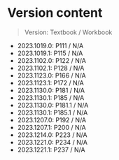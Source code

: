 # Version content
> Version: Textbook / Workbook

* 2023.1019.0: P111 / N/A
* 2023.1019.1: P115 / N/A
* 2023.1102.0: P122 / N/A
* 2023.1102.1: P128 / N/A
* 2023.1123.0: P166 / N/A
* 2023.1123.1: P172 / N/A
* 2023.1130.0: P181 / N/A
* 2023.1130.1: P185 / N/A
* 2023.1130.0: P181.1 / N/A
* 2023.1130.1: P185.1 / N/A
* 2023.1207.0: P192 / N/A
* 2023.1207.1: P200 / N/A
* 2023.1214.0: P223 / N/A
* 2023.1221.0: P234 / N/A
* 2023.1221.1: P237 / N/A